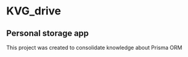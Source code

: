 # KVG_drive

## Personal storage app

This project was created to consolidate knowledge about Prisma ORM
